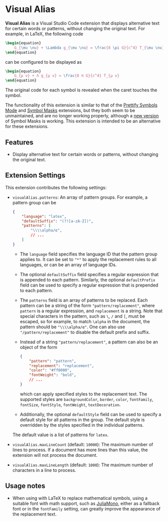 # Visual Alias

**Visual Alias** is a Visual Studio Code extension
that displays alternative text for certain words or patterns,
without changing the original text.
For example, in LaTeX, the following code

```latex
\begin{equation}
    G_{\mu \nu} + \Lambda g_{\mu \nu} = \frac{8 \pi G}{c^4} T_{\mu \nu}
\end{equation}
```

can be configured to be displayed as

```latex
\begin{equation}
    G_{μ ν} + Λ g_{μ ν} = \frac{8 π G}{c^4} T_{μ ν}
\end{equation}
```

The original code for each symbol is revealed
when the caret touches the symbol.

The functionality of this extension is similar to that of the
[Prettify Symbols Mode](https://github.com/siegebell/vsc-prettify-symbols-mode) and
[Symbol Masks](https://github.com/stevengeeky/symbol-masks)
extensions, but they both seem to be unmaintained,
and are no longer working properly,
although a [new version](https://github.com/ctf0/symbol-masks)
of Symbol Masks is working.
This extension is intended to be an alternative for these extensions.


## Features

<!-- This section needs to be expanded. -->

* Display alternative text for certain words or patterns,
    without changing the original text.


## Extension Settings

This extension contributes the following settings:

* `visualAlias.patterns`:
    An array of pattern groups. For example,
    a pattern group can be
    ```json
    {
        "language": "latex",
        "defaultSuffix": "(?![a-zA-Z])",
        "patterns": [
            "\\\\alpha/α",
            // ...
        ]
    }
    ```

    * The `language` field specifies the language ID
        that the pattern group applies to.
        It can be set to `"*"`
        to apply the replacement rules to all languages,
        or can be an array of language IDs.

    * The optional `defaultSuffix` field specifies a regular expression
        that is appended to each pattern.
        Similarly, the optional `defaultPrefix` field can be used
        to specify a regular expression that is prepended to each pattern.

    * The `patterns` field
        is an array of patterns to be replaced.
        Each pattern can be a string of the form `"pattern/replacement"`,
        where `pattern` is a regular expression,
        and `replacement` is a string.
        Note that special characters in the pattern,
        such as `\`, `/` and `[`, must be escaped,
        so for example, to match `\alpha` in the document,
        the pattern should be `"\\\\alpha/α"`.
        One can also use `"/pattern/replacement"`
        to disable the default prefix and suffix.

    * Instead of a string `"pattern/replacement"`,
        a pattern can also be an object of the form
        ```json
        {
            "pattern": "pattern",
            "replacement": "replacement",
            "color": "#ff0000",
            "fontWeight": "bold",
            // ...
        }
        ```
        which can apply specified styles to the replacement text.
        The supported styles are
        `backgroundColor`, `border`, `color`,
        `fontFamily`, `fontSize`, `fontStyle`, `fontWeight`, `textDecoration`.

    * Additionally, the optional `defaultStyle` field can be used
        to specify a default style for all patterns in the group.
        The default style is overridden by the styles specified
        in the individual patterns.

    The default value is a list of patterns for `latex`.

* `visualAlias.maxLineCount` (default: `10000`):
    The maximum number of lines to process.
    If a document has more lines than this value,
    the extension will not process the document.

* `visualAlias.maxLineLength` (default: `1000`):
    The maximum number of characters in a line to process.


## Usage notes

* When using with LaTeX to replace mathematical symbols,
    using a suitable font with math support,
    such as [JuliaMono](https://github.com/cormullion/juliamono),
    either as a fallback font or in the `fontFamily` setting,
    can greatly improve the appearance of the replacement text.
